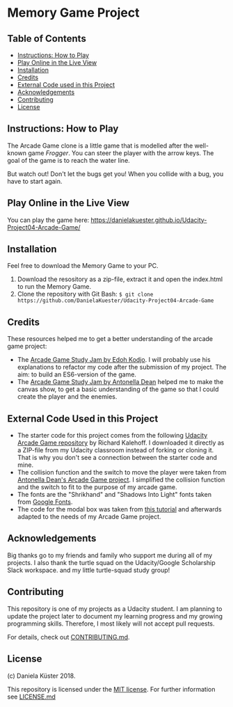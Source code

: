 # Memory Game Project

## Table of Contents

* [Instructions: How to Play](#instructions)
* [Play Online in the Live View](#online)
* [Installation](#installation)
* [Credits](#credits)
* [External Code used in this Project](#external)
* [Acknowledgements](#acknowledgements)
* [Contributing](#contributing)
* [License](#license)

## Instructions: How to Play

The Arcade Game clone is a little game that is modelled after the well-known
game _Frogger_. You can steer the player with the arrow keys. The goal of the
game is to reach the water line.

But watch out! Don't let the bugs get you! When you collide with a bug, you have
to start again.

## Play Online in the Live View

You can play the game here: https://danielakuester.github.io/Udacity-Project04-Arcade-Game/

## Installation

Feel free to download the Memory Game to your PC.
1. Download the resository as a zip-file, extract it and open the index.html to run the Memory Game.
2. Clone the repository with Git Bash: ```$ git clone https://github.com/DanielaKuester/Udacity-Project04-Arcade-Game```

## Credits

These resources helped me to get a better understanding of the arcade game project:

* The [Arcade Game Study Jam by Edoh Kodjo](https://youtu.be/mgFWZGpj3IE?t=1). I will probably use his explanations to refactor my code after the submission of my project.
The aim: to build an ES6-version of the game.
* The [Arcade Game Study Jam by Antonella Dean](https://youtu.be/Gj3Ecyw4F-A?t=1) helped me to make the canvas show, to get a basic understanding of the game so that I could create the player
and the enemies.


## External Code Used in this Project

* The starter code for this project comes from the following [Udacity Arcade Game repository](https://github.com/udacity/frontend-nanodegree-arcade-game) by Richard Kalehoff. I downloaded it directly as a ZIP-file from my Udacity classroom instead of forking or cloning it. That is why you don't see a connection between the starter code and mine.
* The collision function and the switch to move the player were taken from [Antonella Dean's Arcade Game project](https://github.com/aberdean/google-scholarship-fend-projects/tree/master/classic-arcade-game-clone). I simplified the collision function and the switch to fit to the purpose of my arcade game.
* The fonts are the "Shrikhand" and "Shadows Into Light" fonts taken from [Google Fonts](https://fonts.googleapis.com/css?family=Shadows+Into+Light|Shrikhand).
* The code for the modal box was taken from [this tutorial](https://sabe.io/tutorials/how-to-create-modal-popup-box) and afterwards adapted to the needs of my Arcade Game project.

## Acknowledgements
Big thanks go to my friends and family who support me during all of my projects.
I also thank the turtle squad on the Udacity/Google Scholarship Slack workspace.
and my little turtle-squad study group!

## Contributing

This repository is one of my projects as a Udacity student. I am planning to update the project later to document my learning progress and my growing
programming skills. Therefore, I most likely will not accept pull requests.

For details, check out [CONTRIBUTING.md](CONTRIBUTING.md).

## License

(c) Daniela Küster 2018.

This repository is licensed under the [MIT license](https://opensource.org/licenses/MIT).
For further information see [LICENSE.md](LICENSE.md)
